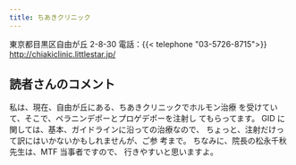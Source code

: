 ```yaml
---
title: ちあきクリニック
---
```

東京都目黒区自由が丘 2-8-30
電話：{{< telephone "03-5726-8715">}}
<http://chiakiclinic.littlestar.jp/>
## 読者さんのコメント
私は、現在、自由が丘にある、ちあきクリニックでホルモン治療 を受けていて、そこで、ペラニンデポーとプロゲデポーを注射し てもらってます。
GID に関しては、基本、ガイドラインに沿っての治療なので、 ちょっと、注射だけって訳にはいかないかもしれませんが、ご参 考まで。
ちなみに、院長の松永千秋先生は、MTF 当事者ですので、 行きやすいと思いますよ。
